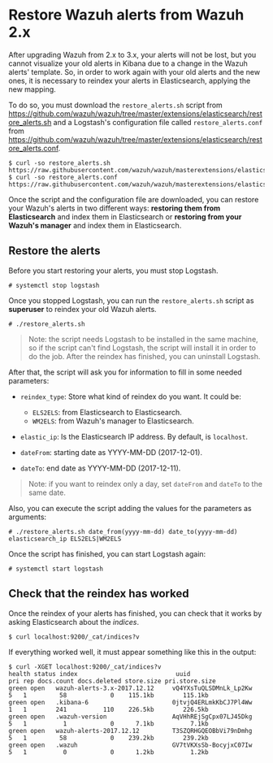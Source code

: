 # Restore Wazuh alerts from Wazuh 2.x

After upgrading Wazuh from 2.x to 3.x, your alerts will not be lost, but you cannot visualize your old alerts in Kibana due to a change in the Wazuh alerts' template. So, in order to work again with your old alerts and the new ones, it is necessary to reindex your alerts in Elasticsearch, applying the new mapping.

To do so, you must download the `restore_alerts.sh` script from https://github.com/wazuh/wazuh/tree/master/extensions/elasticsearch/restore_alerts.sh and a Logstash's configuration file called `restore_alerts.conf` from https://github.com/wazuh/wazuh/tree/master/extensions/elasticsearch/restore_alerts.conf.

```shellsession
$ curl -so restore_alerts.sh https://raw.githubusercontent.com/wazuh/wazuh/masterextensions/elasticsearch/restore_alerts.sh
$ curl -so restore_alerts.conf https://raw.githubusercontent.com/wazuh/wazuh/masterextensions/elasticsearch/restore_alerts.conf
```

Once the script and the configuration file are downloaded, you can restore your Wazuh's alerts in two different ways: **restoring them from Elasticsearch** and index them in Elasticsearch or **restoring from your Wazuh's manager** and index them in Elasticsearch.

## Restore the alerts

Before you start restoring your alerts, you must stop Logstash.

```shellsession
# systemctl stop logstash
``` 

Once you stopped Logstash, you can run the `restore_alerts.sh` script as **superuser** to reindex your old Wazuh alerts.

```shellsession
# ./restore_alerts.sh 
```

> Note: the script needs Logstash to be installed in the same machine, so if the script can't find Logstash, the script will install it in order to do the job. After the reindex has finished, you can uninstall Logstash.

After that, the script will ask you for information to fill in some needed parameters:

* `reindex_type`: Store what kind of reindex do you want. It could be:
  - `ELS2ELS`: from Elasticsearch to Elasticsearch.
  - `WM2ELS`: from Wazuh's manager to Elasticsearch.

* `elastic_ip`: Is the Elasticsearch IP address. By default, is `localhost`.
* `dateFrom`: starting date as YYYY-MM-DD (2017-12-01).
* `dateTo`: end date as YYYY-MM-DD (2017-12-11).

> Note: if you want to reindex only a day, set `dateFrom` and `dateTo` to the same date.

Also, you can execute the script adding the values for the parameters as arguments:

```shellsession
# ./restore_alerts.sh date_from(yyyy-mm-dd) date_to(yyyy-mm-dd) elasticsearch_ip ELS2ELS|WM2ELS
```

Once the script has finished, you can start Logstash again:

```shellsession
# systemctl start logstash
```
## Check that the reindex has worked

Once the reindex of your alerts has finished, you can check that it works by asking Elasticsearch about the _indices_.

```shellsession
$ curl localhost:9200/_cat/indices?v
```

If everything worked well, it must appear something like this in the output:

```shellsession
$ curl -XGET localhost:9200/_cat/indices?v
health status index                           uuid                   pri rep docs.count docs.deleted store.size pri.store.size
green open   wazuh-alerts-3.x-2017.12.12     vQ4YXsTuQLSDMnLk_Lp2Kw   5   1         58            0    115.1kb        115.1kb
green open   .kibana-6                       0jtvjQ4ERLmkKbCJ7Pl4Ww   1   1        241          110    226.5kb        226.5kb
green open   .wazuh-version                  AqVHhREjSgCpx07LJ45Dkg   5   1          1            0      7.1kb          7.1kb
green open   wazuh-alerts-2017.12.12         T3SZQRHGQEOBbVi79nDmhg   5   1         58            0    239.2kb        239.2kb
green open   .wazuh                          GV7tVKXsSb-BocyjxC07Iw   5   1          0            0      1.2kb          1.2kb
```
